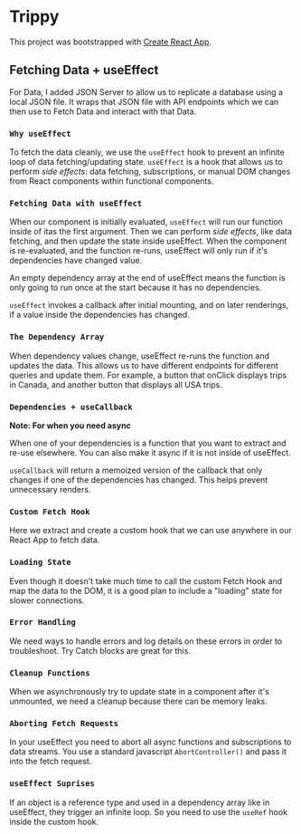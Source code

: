 # Trippy

This project was bootstrapped with [Create React App](https://github.com/facebook/create-react-app).

## Fetching Data + useEffect

For Data, I added JSON Server to allow us to replicate a database using a local JSON file. It wraps that JSON file with API endpoints which we can then use to Fetch Data and interact with that Data.

### `Why useEffect`

To fetch the data cleanly, we use the `useEffect` hook to prevent an infinite loop of data fetching/updating state. `useEffect` is a hook that allows us to perform *side effects*: data fetching, subscriptions, or manual DOM changes from React components within functional components.

### `Fetching Data with useEffect`

When our component is initially evaluated, `useEffect` will run our function inside of itas the first argument. Then we can perform *side effects*, like data fetching, and then update the state inside useEffect. When the component is re-evaluated, and the function re-runs, useEffect will only run if it's dependencies have changed value.

An empty dependency array at the end of useEffect means the function is only going to run once at the start because it has no dependencies. 

`useEffect` invokes a callback after initial mounting, and on later renderings, if a value inside the dependencies has changed.

### `The Dependency Array`

When dependency values change, useEffect re-runs the function and updates the data. This allows us to have different endpoints for different queries and update them. For example, a button that onClick displays trips in Canada, and another button that displays all USA trips.

### `Dependencies + useCallback`

**Note: For when you need async**

When one of your dependencies is a function that you want to extract and re-use elsewhere. You can also make it async if it is not inside of useEffect.

`useCallback` will return a memoized version of the callback that only changes if one of the dependencies has changed. This helps prevent unnecessary renders.

### `Custom Fetch Hook`

Here we extract and create a custom hook that we can use anywhere in our React App to fetch data.

### `Loading State`

Even though it doesn't take much time to call the custom Fetch Hook and map the data to the DOM, it is a good plan to include a "loading" state for slower connections.

### `Error Handling`

We need ways to handle errors and log details on these errors in order to troubleshoot.  Try Catch blocks are great for this.

### `Cleanup Functions`

When we asynchronously try to update state in a component after it's unmounted, we need a cleanup because there can be memory leaks.

### `Aborting Fetch Requests`

In your useEffect you need to abort all async functions and subscriptions to data streams. You use a standard javascript `AbortController()` and pass it into the fetch request.

### `useEffect Suprises`

If an object is a reference type and used in a dependency array like in useEffect, they trigger an infinite loop. So you need to use the `useRef` hook inside the custom hook.
